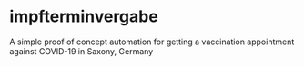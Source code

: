 # impfterminvergabe
A simple proof of concept automation for getting a vaccination appointment against COVID-19 in Saxony, Germany
